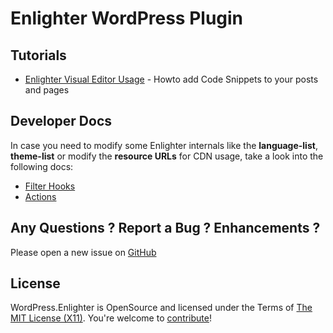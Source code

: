 Enlighter WordPress Plugin
=============================

Tutorials
---------------------------------

* [Enlighter Visual Editor Usage](Usage_VisualEditor.md) - Howto add Code Snippets to your posts and pages

Developer Docs
-----------------------

In case you need to modify some Enlighter internals like the **language-list**, **theme-list** or modify the **resource URLs** for CDN usage, take a look into the following docs:

* [Filter Hooks](FilterHooks.md)
* [Actions](ActionsEvents.md)

Any Questions ? Report a Bug ? Enhancements ?
---------------------------------------------
Please open a new issue on [GitHub](https://github.com/AndiDittrich/WordPress.Enlighter/issues)

License
-------
WordPress.Enlighter is OpenSource and licensed under the Terms of [The MIT License (X11)](http://opensource.org/licenses/MIT). You're welcome to [contribute](https://github.com/AndiDittrich/WordPress.Enlighter/blob/master/CONTRIBUTE.md)!